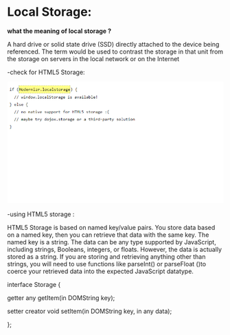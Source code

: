 # Local Storage:

**what the meaning of local storage ?**

A hard drive or solid state drive (SSD) directly attached to the device being referenced. The term would be used to contrast the storage in that unit from the storage on servers in the local network or on the Internet


-check for HTML5 Storage:
 
 ![](l.jpg)



-using HTML5 storage :

HTML5 Storage is based on named key/value pairs. You store data based on a named key, then you can retrieve that data with the same key. The named key is a string. The data can be any type supported by JavaScript, including strings, Booleans, integers, or floats. However, the data is actually stored as a string. If you are storing and retrieving anything other than strings, you will need to use functions like parseInt() or parseFloat ()to coerce your retrieved data into the expected JavaScript datatype.



interface Storage {

  getter any getItem(in DOMString key);

  setter creator void setItem(in DOMString key, in any data);
  
};
